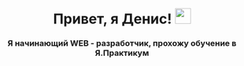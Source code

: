 <h1 align="center">Привет, я Денис! <img src="https://github.com/blackcater/blackcater/raw/main/images/Hi.gif" height="32"/></h1>
<h3 align="center">Я начинающий WEB - разработчик, прохожу обучение в Я.Практикум</h3>
<!--
**ArokMeister/ArokMeister** is a ✨ _special_ ✨ repository because its `README.md` (this file) appears on your GitHub profile.

Here are some ideas to get you started:

- 🔭 I’m currently working on ...
- 🌱 I’m currently learning ...
- 👯 I’m looking to collaborate on ...
- 🤔 I’m looking for help with ...
- 💬 Ask me about ...
- 📫 How to reach me: ...
- 😄 Pronouns: ...
- ⚡ Fun fact: ...
-->
https://media0.giphy.com/media/qgQUggAC3Pfv687qPC/giphy.gif?cid=ecf05e47d8qeysjdiz6lyp7hamzq0t1wws8fb6n0j35sev5p&rid=giphy.gif
